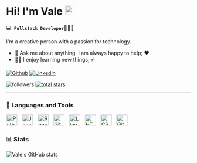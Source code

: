 # Hi! I'm Vale <a><img src="https://media.giphy.com/media/hvRJCLFzcasrR4ia7z/giphy.gif" width="25px"></a>

💻**` Fullstack Developer`**👨🏽‍💻

I'm a creative person with a passion for technology.

- 💬 Ask me about anything, I am always happy to help; ❤️
- 🐱‍👓 I enjoy learning new things; ⚡

[![Github](https://img.shields.io/badge/-Github-000?logo=Github&logoColor=white&style=for-the-badge)](https://github.com/valecurcio)
[![Linkedin](https://img.shields.io/badge/-LinkedIn-blue?style=for-the-badge&logo=Linkedin&logoColor=white)](https://www.linkedin.com/in/valecurcio/)

   <p align="left">
         <img alt="followers" title="Follow me on Github" src="https://custom-icon-badges.demolab.com/github/followers/valecurcio?color=236ad3&labelColor=1155ba&style=for-the-badge&logo=person-add&label=Follow&logoColor=white"/></a>
      <a href="https://github.com/valecurcio?tab=repositories&sort=stargazers">
         <img alt="total stars" title="Total stars on GitHub" src="https://custom-icon-badges.demolab.com/github/stars/valecurcio?color=55960c&style=for-the-badge&labelColor=488207&logo=star"/></a>
   </p>

---

### 🧰 Languages and Tools
<img align="left" alt="Python" width="30px" style="padding-right:10px;" src="https://cdn.jsdelivr.net/gh/devicons/devicon/icons/python/python-plain.svg" />
<img align="left" alt="JavaScript" width="30px" style="padding-right:10px;" src="https://cdn.jsdelivr.net/gh/devicons/devicon/icons/javascript/javascript-plain.svg" />
<img align="left" alt="React" width="30px" style="padding-right:10px;" src="https://cdn.jsdelivr.net/gh/devicons/devicon/icons/react/react-original.svg" />
<img align="left" alt="Git" width="30px" style="padding-right:10px;" src="https://cdn.jsdelivr.net/gh/devicons/devicon/icons/git/git-original.svg" />
<img align="left" alt="Linux" width="30px" style="padding-right:10px;" src="https://cdn.jsdelivr.net/gh/devicons/devicon/icons/linux/linux-original.svg" />
<img align="left" alt="HTML" width="30px" style="padding-right:10px;" src="https://cdn.jsdelivr.net/gh/devicons/devicon/icons/html5/html5-plain.svg" />
<img align="left" alt="CSS" width="30px" style="padding-right:10px;" src="https://cdn.jsdelivr.net/gh/devicons/devicon/icons/css3/css3-plain.svg" />
<img align="left" alt="GitHub" width="30px" style="padding-right:10px;" src="https://cdn.jsdelivr.net/gh/devicons/devicon/icons/github/github-original.svg" />
<br />

#

### 📊 Stats

![Vale's GitHub stats](https://github-readme-stats.vercel.app/api?username=valecurcio&show_icons=true&theme=gruvbox)

<!-- ![GitHub Streak](https://streak-stats.demolab.com?user=valecurcio&theme=gruvbox&border_radius=4.5) -->


